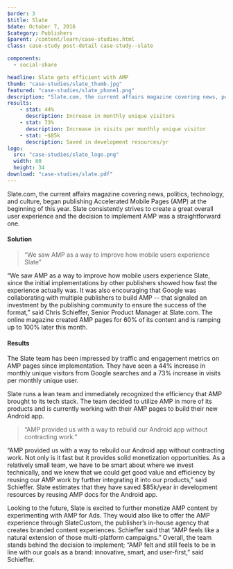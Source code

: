 ```yaml
---
$order: 3
$title: Slate
$date: October 7, 2016
$category: Publishers
$parent: /content/learn/case-studies.html
class: case-study post-detail case-study--slate

components:
  - social-share

headline: Slate gets efficient with AMP
thumb: "case-studies/slate_thumb.jpg"
featured: "case-studies/slate_phone1.png"
description: "Slate.com, the current affairs magazine covering news, politics, technology, and culture, began publishing Accelerated Mobile Pages (AMP) at the beginning of this year. Slate consistently strives to create a great overall user experience and the decision to implement AMP was a straightforward one."
results:
    - stat: 44%
      description: Increase in monthly unique visitors
    - stat: 73%
      description: Increase in visits per monthly unique visitor
    - stat: ~$85k
      description: Saved in development resources/yr
logo:
  src: "case-studies/slate_logo.png"
  width: 80
  height: 34
download: "case-studies/slate.pdf"
---
```


<div class="img-left slate">
  <amp-img width="1200" height="1423" layout="responsive"
      srcset="/static/img/case-studies/slate_phone1.png 1200w,
              /static/img/case-studies/slate_phone1@1_5x.png 792w,
              /static/img/case-studies/slate_phone1@1x.png 600w"
      src="/static/img/case-studies/slate_phone1.png">
  </amp-img>
</div>

Slate.com, the current affairs magazine covering news, politics, technology, and culture, began publishing Accelerated Mobile Pages (AMP) at the beginning of this year. Slate consistently strives to create a great overall user experience and the decision to implement AMP was a straightforward one.

#### Solution

> “We saw AMP as a way to improve how mobile users experience Slate”

“We saw AMP as a way to improve how mobile users experience Slate, since the initial implementations by other publishers showed how fast the experience actually was. It was also encouraging that Google was collaborating with multiple publishers to build AMP -- that signaled an investment by the publishing community to ensure the success of the format,” said Chris Schieffer, Senior Product Manager at Slate.com. The online magazine created AMP pages for 60% of its content and is ramping up to 100% later this month.

<div class="img-right slate img-mobile">
  <amp-img width="1079" height="1407" layout="responsive"
      srcset="/static/img/case-studies/slate_phone2.png 1079w,
              /static/img/case-studies/slate_phone2@1_5x.png 712w,
              /static/img/case-studies/slate_phone2@1x.png 540w"
      src="/static/img/case-studies/slate_phone2.png">
  </amp-img>
</div>

#### Results

<div class="img-right slate img-desktop">
  <amp-img width="1079" height="1407" layout="responsive"
      srcset="/static/img/case-studies/slate_phone2.png 1079w,
              /static/img/case-studies/slate_phone2@1_5x.png 712w,
              /static/img/case-studies/slate_phone2@1x.png 540w"
      src="/static/img/case-studies/slate_phone2.png">
  </amp-img>
</div>

The Slate team has been impressed by traffic and engagement metrics on AMP pages since implementation. They have seen a 44% increase in monthly unique visitors from Google searches and a 73% increase in visits per monthly unique user.

Slate runs a lean team and immediately recognized the efficiency that AMP brought to its tech stack. The team decided to utilize AMP in more of its products and is currently working with their AMP pages to build their new Android app.

> “AMP provided us with a way to rebuild our Android app without contracting work.”

“AMP provided us with a way to rebuild our Android app without contracting work. Not only is it fast but it provides solid monetization opportunities. As a relatively small team, we have to be smart about where we invest technically, and we knew that we could get good value and efficiency by reusing our AMP work by further integrating it into our products,” said Schieffer. Slate estimates that they have saved $85k/year in development resources by reusing AMP docs for the Android app.

Looking to the future, Slate is excited to further monetize AMP content by experimenting with AMP for Ads. They would also
like to offer the AMP experience through SlateCustom, the publisher’s in-house agency that creates branded content experiences. Schieffer said that “AMP feels like a natural extension of those multi-platform campaigns.” Overall, the team stands behind
the decision to implement; “AMP felt and still feels to be in line with our goals as a brand: innovative, smart, and user-first,”
said Schieffer.
